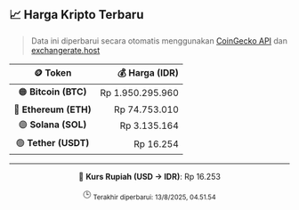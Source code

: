 

<!-- HARGA_KRIPTO -->
## 📈 Harga Kripto Terbaru

> Data ini diperbarui secara otomatis menggunakan [CoinGecko API](https://www.coingecko.com/) dan [exchangerate.host](https://exchangerate.host/)

<div align="center">

| 🪙 Token | 💰 Harga (IDR) |
|:------:|---------------:|
| 🟠 **Bitcoin (BTC)**   | Rp 1.950.295.960 |
| 🔵 **Ethereum (ETH)**  | Rp 74.753.010 |
| 🟣 **Solana (SOL)**    | Rp 3.135.164 |
| 🟢 **Tether (USDT)**   | Rp 16.254 |

---

💱 **Kurs Rupiah (USD → IDR)**: Rp 16.253

🕒 <sub>Terakhir diperbarui: 13/8/2025, 04.51.54</sub>

</div>
<!-- /HARGA_KRIPTO -->